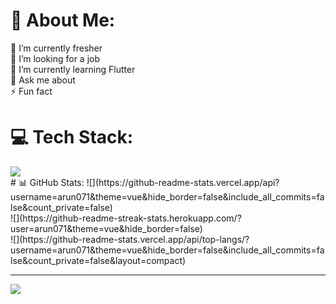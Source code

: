 # 💫 About Me:
🔭 I’m currently fresher<br>🤝 I’m looking for a job<br>🌱 I’m currently learning Flutter<br>💬 Ask me about<br>⚡ Fun fact


# 💻 Tech Stack:
<div align="left">
  <a href="#">
    <img src="https://skillicons.dev/icons?i=dart,flutter,firebase,vscode,androidstudio,git,github&theme=dark" />
  </a>
 
</div>
# 📊 GitHub Stats:
![](https://github-readme-stats.vercel.app/api?username=arun071&theme=vue&hide_border=false&include_all_commits=false&count_private=false)<br/>
![](https://github-readme-streak-stats.herokuapp.com/?user=arun071&theme=vue&hide_border=false)<br/>
![](https://github-readme-stats.vercel.app/api/top-langs/?username=arun071&theme=vue&hide_border=false&include_all_commits=false&count_private=false&layout=compact)

---
[![](https://visitcount.itsvg.in/api?id=arun071&icon=0&color=6)](https://visitcount.itsvg.in)

<!-- Proudly created with GPRM ( https://gprm.itsvg.in ) -->
